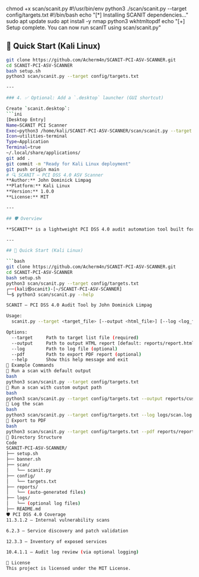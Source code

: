 chmod +x scan/scanit.py
#!/usr/bin/env python3
./scan/scanit.py --target config/targets.txt
#!/bin/bash
echo "[*] Installing SCANIT dependencies..."
sudo apt update
sudo apt install -y nmap python3 wkhtmltopdf
echo "[+] Setup complete. You can now run scanIT using scan/scanit.py"
## 🔧 Quick Start (Kali Linux)

```bash
git clone https://github.com/Acherm4n/SCANIT-PCI-ASV-SCANNER.git
cd SCANIT-PCI-ASV-SCANNER
bash setup.sh
python3 scan/scanit.py --target config/targets.txt

---

### 4. ✅ Optional: Add a `.desktop` launcher (GUI shortcut)

Create `scanit.desktop`:
```ini
[Desktop Entry]
Name=SCANIT PCI Scanner
Exec=python3 /home/kali/SCANIT-PCI-ASV-SCANNER/scan/scanit.py --target /home/kali/SCANIT-PCI-ASV-SCANNER/config/targets.txt
Icon=utilities-terminal
Type=Application
Terminal=true
~/.local/share/applications/
git add .
git commit -m "Ready for Kali Linux deployment"
git push origin main
# 🔍 SCANIT – PCI DSS 4.0 ASV Scanner  
**Author:** John Dominick Limpag  
**Platform:** Kali Linux  
**Version:** 1.0.0  
**License:** MIT

---

## 🛡️ Overview

**SCANIT** is a lightweight PCI DSS 4.0 audit automation tool built for Kali Linux. It uses **Nmap** to perform internal scans aligned with PCI DSS requirements and generates clean, readable **HTML reports** — with optional PDF export — for compliance documentation.

---

## 🔧 Quick Start (Kali Linux)

```bash
git clone https://github.com/Acherm4n/SCANIT-PCI-ASV-SCANNER.git
cd SCANIT-PCI-ASV-SCANNER
bash setup.sh
python3 scan/scanit.py --target config/targets.txt
┌──(kali㉿scanit)-[~/SCANIT-PCI-ASV-SCANNER]
└─$ python3 scan/scanit.py --help

SCANIT – PCI DSS 4.0 Audit Tool by John Dominick Limpag

Usage:
  scanit.py --target <target_file> [--output <html_file>] [--log <log_file>] [--pdf <pdf_file>]

Options:
  --target     Path to target list file (required)
  --output     Path to output HTML report [default: reports/report.html]
  --log        Path to log file (optional)
  --pdf        Path to export PDF report (optional)
  --help       Show this help message and exit
🧪 Example Commands
🔹 Run a scan with default output
bash
python3 scan/scanit.py --target config/targets.txt
🔹 Run a scan with custom output path
bash
python3 scan/scanit.py --target config/targets.txt --output reports/custom.html
🔹 Log the scan
bash
python3 scan/scanit.py --target config/targets.txt --log logs/scan.log
🔹 Export to PDF
bash
python3 scan/scanit.py --target config/targets.txt --pdf reports/report.pdf
📁 Directory Structure
Code
SCANIT-PCI-ASV-SCANNER/
├── setup.sh
├── banner.sh
├── scan/
│   └── scanit.py
├── config/
│   └── targets.txt
├── reports/
│   └── (auto-generated files)
├── logs/
│   └── (optional log files)
├── README.md
🛡️ PCI DSS 4.0 Coverage
11.3.1.2 – Internal vulnerability scans

6.2.3 – Service discovery and patch validation

12.3.3 – Inventory of exposed services

10.4.1.1 – Audit log review (via optional logging)

📄 License
This project is licensed under the MIT License.
